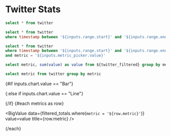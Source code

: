 # Twitter Stats

```sql twitter_all_time
select * from twitter
```

```sql twitter_filtered
select * from twitter
where timestamp between '${inputs.range.start}' and '${inputs.range.end}'
```

```sql twitter_filtered_single_metric
select * from twitter
where timestamp between '${inputs.range.start}' and '${inputs.range.end}'
and metric = '${inputs.metric_picker.value}'
```

```sql filtered_totals
select metric, sum(value) as value from ${twitter_filtered} group by metric
```

```sql metrics
select metric from twitter group by metric
```
<Dropdown data={metrics} name=metric_picker value=metric/>
<DateRange name=range data={twitter_all_time} dates=timestamp/>
<Dropdown name=chart>
  <DropdownOption value=Bar/>
  <DropdownOption value=Line/>
</Dropdown>

{#if inputs.chart.value == "Bar"}

  <BarChart
    data={twitter_filtered_single_metric}
    x=timestamp
    y=value
    title={inputs.metric_picker.value}
  />

{:else if inputs.chart.value == "Line"}

  <LineChart
    data={twitter_filtered_single_metric}
    x=timestamp
    y=value
    title={inputs.metric_picker.value}
  />

{/if}
{#each metrics as row}

  <BigValue
    data={filtered_totals.where(`metric = '${row.metric}'`)}
    value=value
    title={row.metric}
  />

{/each}